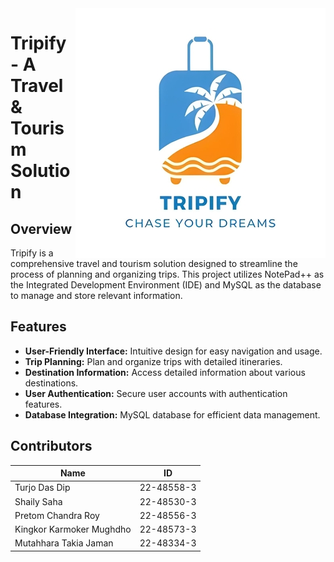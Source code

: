 <img align="right" alt="coding" width="400" src="https://github.com/tuRjoX/Tripify-A-Travel-and-Tourisam-Management-Solution/blob/master/images/Logo.jpg">

# Tripify - A Travel & Tourism Solution

## Overview
Tripify is a comprehensive travel and tourism solution designed to streamline the process of planning and organizing trips. This project utilizes NotePad++ as the Integrated Development Environment (IDE) and MySQL as the database to manage and store relevant information.

## Features
- **User-Friendly Interface:** Intuitive design for easy navigation and usage.
- **Trip Planning:** Plan and organize trips with detailed itineraries.
- **Destination Information:** Access detailed information about various destinations.
- **User Authentication:** Secure user accounts with authentication features.
- **Database Integration:** MySQL database for efficient data management.

## Contributors
| Name                          | ID            |
| ----------------------------- | ------------- |
| Turjo Das Dip                 | 22-48558-3    |
| Shaily Saha                   | 22-48530-3    |
| Pretom Chandra Roy            | 22-48556-3    |
| Kingkor Karmoker Mughdho      | 22-48573-3    |
| Mutahhara Takia Jaman         | 22-48334-3    |


